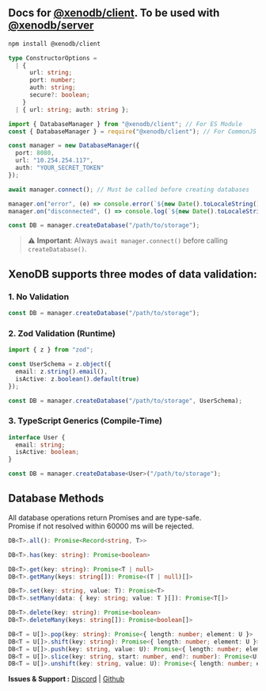 <!-- @format -->

## Docs for [@xenodb/client](https://github.com/xenodb/xenoclient). To be used with [@xenodb/server](https://github.com/xenodb/xenoserver)

```bash
npm install @xenodb/client
```

```ts
type ConstructorOptions =
  | {
      url: string;
      port: number;
      auth: string;
      secure?: boolean;
    }
  | { url: string; auth: string };
```

```ts
import { DatabaseManager } from "@xenodb/client"; // For ES Module
const { DatabaseManager } = require("@xenodb/client"); // For CommonJS

const manager = new DatabaseManager({
  port: 8080,
  url: "10.254.254.117",
  auth: "YOUR_SECRET_TOKEN"
});

await manager.connect(); // Must be called before creating databases

manager.on("error", (e) => console.error(`${new Date().toLocaleString()} - [Manager] - Error`, e));
manager.on("disconnected", () => console.log(`${new Date().toLocaleString()} - [Manager] - Disconnected`));

const DB = manager.createDatabase("/path/to/storage");
```

> ⚠️ **Important**: Always `await manager.connect()` before calling `createDatabase()`.

## XenoDB supports three modes of data validation:

### 1. No Validation

```ts
const DB = manager.createDatabase("/path/to/storage");
```

### 2. Zod Validation (Runtime)

```ts
import { z } from "zod";

const UserSchema = z.object({
  email: z.string().email(),
  isActive: z.boolean().default(true)
});

const DB = manager.createDatabase("/path/to/storage", UserSchema);
```

### 3. TypeScript Generics (Compile-Time)

```ts
interface User {
  email: string;
  isActive: boolean;
}

const DB = manager.createDatabase<User>("/path/to/storage");
```

## Database Methods

All database operations return Promises and are type-safe.<br>
Promise if not resolved within 60000 ms will be rejected.

```ts
DB<T>.all(): Promise<Record<string, T>>

DB<T>.has(key: string): Promise<boolean>

DB<T>.get(key: string): Promise<T | null>
DB<T>.getMany(keys: string[]): Promise<(T | null)[]>

DB<T>.set(key: string, value: T): Promise<T>
DB<T>.setMany(data: { key: string; value: T }[]): Promise<T[]>

DB<T>.delete(key: string): Promise<boolean>
DB<T>.deleteMany(keys: string[]): Promise<boolean[]>

DB<T = U[]>.pop(key: string): Promise<{ length: number; element: U }>
DB<T = U[]>.shift(key: string): Promise<{ length: number; element: U }>
DB<T = U[]>.push(key: string, value: U): Promise<{ length: number; element: U }>
DB<T = U[]>.slice(key: string, start: number, end?: number): Promise<U[] | null>
DB<T = U[]>.unshift(key: string, value: U): Promise<{ length: number; element: U }>
```

**Issues & Support :** [Discord](https://discord.gg/1st-952570101784281139) | [Github](https://github.com/xenodb/xenoserver)
